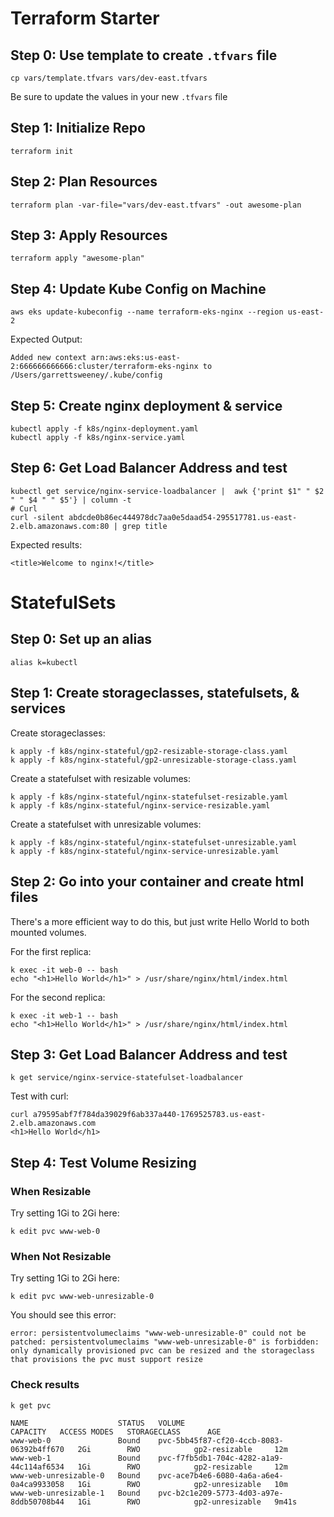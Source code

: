 # Terraform Starter

## Step 0: Use template to create `.tfvars` file
```
cp vars/template.tfvars vars/dev-east.tfvars
```
Be sure to update the values in your new `.tfvars` file

## Step 1: Initialize Repo
```
terraform init
```

## Step 2: Plan Resources
```
terraform plan -var-file="vars/dev-east.tfvars" -out awesome-plan
```

## Step 3: Apply Resources
```
terraform apply "awesome-plan"
```

## Step 4: Update Kube Config on Machine
```
aws eks update-kubeconfig --name terraform-eks-nginx --region us-east-2
```
Expected Output:
```
Added new context arn:aws:eks:us-east-2:666666666666:cluster/terraform-eks-nginx to /Users/garrettsweeney/.kube/config
```

## Step 5: Create nginx deployment & service
```
kubectl apply -f k8s/nginx-deployment.yaml
kubectl apply -f k8s/nginx-service.yaml
```

## Step 6: Get Load Balancer Address and test
```
kubectl get service/nginx-service-loadbalancer |  awk {'print $1" " $2 " " $4 " " $5'} | column -t
# Curl
curl -silent abdcde0b86ec444978dc7aa0e5daad54-295517781.us-east-2.elb.amazonaws.com:80 | grep title
```
Expected results:
```
<title>Welcome to nginx!</title>
```

# StatefulSets

## Step 0: Set up an alias
```
alias k=kubectl
```

## Step 1: Create storageclasses, statefulsets, & services

Create storageclasses:
```
k apply -f k8s/nginx-stateful/gp2-resizable-storage-class.yaml
k apply -f k8s/nginx-stateful/gp2-unresizable-storage-class.yaml
```

Create a statefulset with resizable volumes:
```
k apply -f k8s/nginx-stateful/nginx-statefulset-resizable.yaml
k apply -f k8s/nginx-stateful/nginx-service-resizable.yaml
```

Create a statefulset with unresizable volumes:
```
k apply -f k8s/nginx-stateful/nginx-statefulset-unresizable.yaml
k apply -f k8s/nginx-stateful/nginx-service-unresizable.yaml
```

## Step 2: Go into your container and create html files

There's a more efficient way to do this, but just write Hello World to both mounted volumes.

For the first replica:
```
k exec -it web-0 -- bash
echo "<h1>Hello World</h1>" > /usr/share/nginx/html/index.html
```

For the second replica:
```
k exec -it web-1 -- bash
echo "<h1>Hello World</h1>" > /usr/share/nginx/html/index.html
```

## Step 3: Get Load Balancer Address and test
```
k get service/nginx-service-statefulset-loadbalancer
```

Test with curl:
```
curl a79595abf7f784da39029f6ab337a440-1769525783.us-east-2.elb.amazonaws.com
<h1>Hello World</h1>
```

## Step 4: Test Volume Resizing

### When Resizable

Try setting 1Gi to 2Gi here:
```
k edit pvc www-web-0
```

### When Not Resizable

Try setting 1Gi to 2Gi here:
```
k edit pvc www-web-unresizable-0
```
You should see this error:
```
error: persistentvolumeclaims "www-web-unresizable-0" could not be patched: persistentvolumeclaims "www-web-unresizable-0" is forbidden: only dynamically provisioned pvc can be resized and the storageclass that provisions the pvc must support resize
```

### Check results

```
k get pvc

NAME                    STATUS   VOLUME                                     CAPACITY   ACCESS MODES   STORAGECLASS      AGE
www-web-0               Bound    pvc-5bb45f87-cf20-4ccb-8083-06392b4ff670   2Gi        RWO            gp2-resizable     12m
www-web-1               Bound    pvc-f7fb5db1-704c-4282-a1a9-44c114af6534   1Gi        RWO            gp2-resizable     12m
www-web-unresizable-0   Bound    pvc-ace7b4e6-6080-4a6a-a6e4-0a4ca9933058   1Gi        RWO            gp2-unresizable   10m
www-web-unresizable-1   Bound    pvc-b2c1e209-5773-4d03-a97e-8ddb50708b44   1Gi        RWO            gp2-unresizable   9m41s
```
